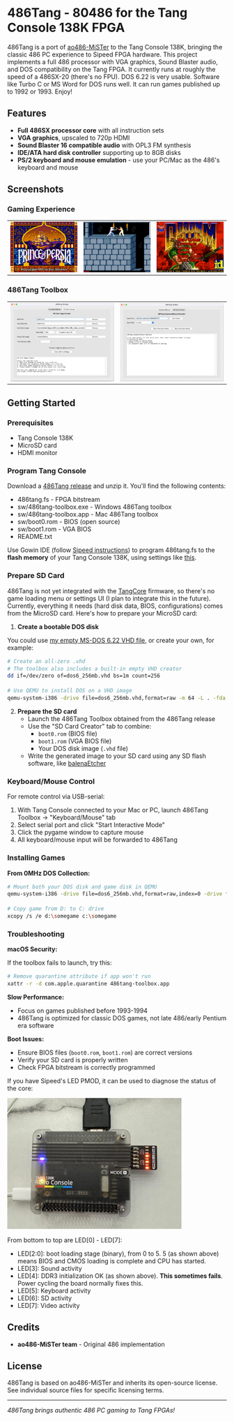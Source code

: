 # 486Tang - 80486 for the Tang Console 138K FPGA

486Tang is a port of [ao486-MiSTer](https://github.com/MiSTer-devel/ao486_MiSTer) to the Tang Console 138K, bringing the classic 486 PC experience to Sipeed FPGA hardware. This project implements a full 486 processor with VGA graphics, Sound Blaster audio, and DOS compatibility on the Tang FPGA. It currently runs at roughly the speed of a 486SX-20 (there's no FPU). DOS 6.22 is very usable. Software like Turbo C or MS Word for DOS runs well. It can run games published up to 1992 or 1993. Enjoy!

## Features

- **Full 486SX processor core** with all instruction sets
- **VGA graphics**, upscaled to 720p HDMI
- **Sound Blaster 16 compatible audio** with OPL3 FM synthesis
- **IDE/ATA hard disk controller** supporting up to 8GB disks
- **PS/2 keyboard and mouse emulation** - use your PC/Mac as the 486's keyboard and mouse

## Screenshots

### Gaming Experience

<table>
<tr>
<td width="33%">
<a href="doc/prince_of_persia.jpg"><img src="doc/prince_of_persia.jpg" alt="Prince of Persia" width="100%"></a>
</td>
<td width="33%">
<a href="doc/prince_of_persia2.jpg"><img src="doc/prince_of_persia2.jpg" alt="Prince of Persia 2" width="100%"></a>
</td>
<td width="33%">
<a href="doc/doom.jpg"><img src="doc/doom.jpg" alt="King's Quest IV" width="100%"></a>
</td>
</tr>
</table>

### 486Tang Toolbox

<table>
<tr>
<td width="50%">
<a href="doc/sdcard_creator.png"><img src="doc/sdcard_creator.png" alt="SD Card Creator" width="100%"></a>
</td>
<td width="50%">
<a href="doc/key_mouse.png"><img src="doc/key_mouse.png" alt="Keyboard/Mouse Emulator" width="100%"></a>
</td>
</tr>
</table>

## Getting Started

### Prerequisites
- Tang Console 138K
- MicroSD card
- HDMI monitor

### Program Tang Console

Download a [486Tang release](https://github.com/nand2mario/486tang/releases) and unzip it. You'll find the following contents:
* 486tang.fs - FPGA bitstream
* sw/486tang-toolbox.exe - Windows 486Tang toolbox
* sw/486tang-toolbox.app - Mac 486Tang toolbox
* sw/boot0.rom - BIOS (open source)
* sw/boot1.rom - VGA BIOS
* README.txt

Use Gowin IDE (follow [Sipeed instructions](https://wiki.sipeed.com/hardware/en/tang/tang-console/mega-console.html)) to program 486tang.fs to the **flash memory** of your Tang Console 138K, using settings like [this](doc/flash.png).  

### Prepare SD Card

486Tang is not yet integrated with the [TangCore](https://github.com/nand2mario/tangcore) firmware, so there's no game loading menu or settings UI (I plan to integrate this in the future). Currently, everything it needs (hard disk data, BIOS, configurations) comes from the MicroSD card. Here's how to prepare your MicroSD card:

1. **Create a bootable DOS disk**

You could use [my empty MS-DOS 6.22 VHD file](), or create your own, for example:

```bash
# Create an all-zero .vhd
# The toolbox also includes a built-in empty VHD creator
dd if=/dev/zero of=dos6_256mb.vhd bs=1m count=256

# Use QEMU to install DOS on a VHD image
qemu-system-i386 -drive file=dos6_256mb.vhd,format=raw -m 64 -L . -fda msdos6_22disk1.img
```

2. **Prepare the SD card**
   - Launch the 486Tang Toolbox obtained from the 486Tang release
   - Use the "SD Card Creator" tab to combine:
     - `boot0.rom` (BIOS file)
     - `boot1.rom` (VGA BIOS file) 
     - Your DOS disk image (`.vhd` file)
   - Write the generated image to your SD card using any SD flash software, like [balenaEtcher](https://etcher.balena.io/)

### Keyboard/Mouse Control

For remote control via USB-serial:

1. With Tang Console connected to your Mac or PC, launch 486Tang Toolbox → "Keyboard/Mouse" tab
2. Select serial port and click "Start Interactive Mode"
3. Click the pygame window to capture mouse
4. All keyboard/mouse input will be forwarded to 486Tang

### Installing Games

**From 0MHz DOS Collection:**

```bash
# Mount both your DOS disk and game disk in QEMU
qemu-system-i386 -drive file=dos6_256mb.vhd,format=raw,index=0 -drive file=game.vhd,format=raw,index=1

# Copy game from D: to C: drive
xcopy /s /e d:\somegame c:\somegame
```

### Troubleshooting

**macOS Security:**

If the toolbox fails to launch, try this:

```bash
# Remove quarantine attribute if app won't run
xattr -r -d com.apple.quarantine 486tang-toolbox.app
```

**Slow Performance:**
- Focus on games published before 1993-1994
- 486Tang is optimized for classic DOS games, not late 486/early Pentium era software

**Boot Issues:**
- Ensure BIOS files (`boot0.rom`, `boot1.rom`) are correct versions
- Verify your SD card is properly written
- Check FPGA bitstream is correctly programmed

If you have Sipeed's LED PMOD, it can be used to diagnose the status of the core:

<img src="doc/led.jpg" width=400 />

From bottom to top are LED[0] - LED[7]:
* LED[2:0]: boot loading stage (binary), from 0 to 5. 5 (as shown above) means BIOS and CMOS loading is complete and CPU has started.
* LED[3]: Sound activity
* LED[4]: DDR3 initialization OK (as shown above). **This sometimes fails**. Power cycling the board normally fixes this.
* LED[5]: Keyboard activity
* LED[6]: SD activity  
* LED[7]: Video activity

## Credits

- **ao486-MiSTer team** - Original 486 implementation

## License

486Tang is based on ao486-MiSTer and inherits its open-source license. See individual source files for specific licensing terms.

---

*486Tang brings authentic 486 PC gaming to Tang FPGAs!*